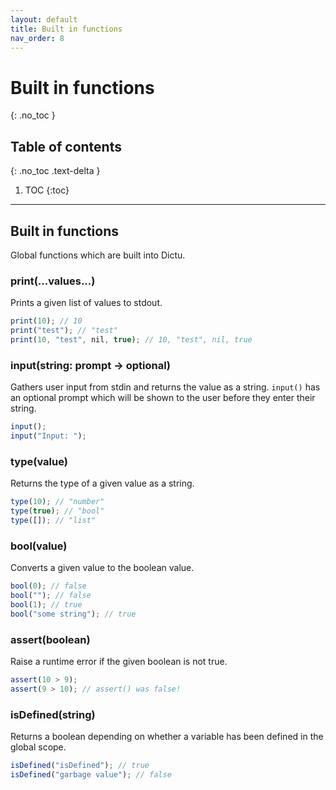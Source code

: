 ```yaml
---
layout: default
title: Built in functions
nav_order: 8
---
```


# Built in functions
{: .no_toc }

## Table of contents
{: .no_toc .text-delta }

1. TOC
{:toc}

---

## Built in functions

Global functions which are built into Dictu.

### print(...values...)

Prints a given list of values to stdout.

```js
print(10); // 10
print("test"); // "test"
print(10, "test", nil, true); // 10, "test", nil, true
```

### input(string: prompt -> optional)

Gathers user input from stdin and returns the value as a string. `input()` has an optional prompt which will be shown to
the user before they enter their string.

```js
input();
input("Input: ");
```

### type(value)

Returns the type of a given value as a string.

```js
type(10); // "number"
type(true); // "bool"
type([]); // "list"
```

### bool(value)

Converts a given value to the boolean value.

```js
bool(0); // false
bool(""); // false
bool(1); // true
bool("some string"); // true
```

### assert(boolean)

Raise a runtime error if the given boolean is not true.

```js
assert(10 > 9);
assert(9 > 10); // assert() was false!
```

### isDefined(string)

Returns a boolean depending on whether a variable has been defined in the global scope.

```js
isDefined("isDefined"); // true
isDefined("garbage value"); // false
```
